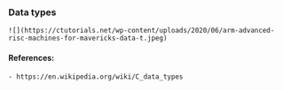 ### Data types
	![](https://ctutorials.net/wp-content/uploads/2020/06/arm-advanced-risc-machines-for-mavericks-data-t.jpeg)
#### References:
	- https://en.wikipedia.org/wiki/C_data_types

